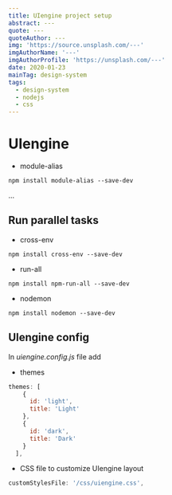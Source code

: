 ```yaml
---
title: UIengine project setup
abstract: ---
quote: ---
quoteAuthor: ---
img: 'https://source.unsplash.com/---'
imgAuthorName: '---'
imgAuthorProfile: 'https://unsplash.com/---'
date: 2020-01-23
mainTag: design-system
tags:
  - design-system
  - nodejs
  - css
---
```


# UIengine

- module-alias
```shell
npm install module-alias --save-dev
```

...

## Run parallel tasks

- cross-env
```shell
npm install cross-env --save-dev
```

- run-all
```shell
npm install npm-run-all --save-dev
```

- nodemon
```shell
npm install nodemon --save-dev
```

## UIengine config

In _uiengine.config.js_ file add

- themes

```javascript
themes: [
    {
      id: 'light',
      title: 'Light'
    },
    {
      id: 'dark',
      title: 'Dark'
    }
  ],
```

- CSS file to customize UIengine layout

```javascript
customStylesFile: '/css/uiengine.css',
```
